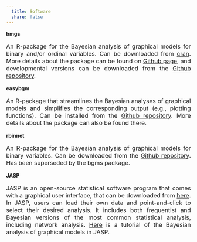 ```yaml
---
  title: Software
  share: false
---
```


**bmgs**</br>
<p style="font-size:medium;text-align:justify">An R-package for the Bayesian analysis of graphical models for binary and/or ordinal variables. Can be downloaded from <a href="https://cran.r-project.org/package=bgms">cran</a>. More details about the package can be found on <a href="https://maartenmarsman.github.io/bgms/">Github page</a>, and developmental versions can be downloaded from the <a href="https://github.com/MaartenMarsman/bgms">Github repository</a>. 
</br>

**easybgm**</br> 
<p style="font-size:medium;text-align:justify">An R-package that streamlines the Bayesian analyses of graphical models and simplifies the corresponding output (e.g., plotting functions). Can be installed from the <a href="https://github.com/KarolineHuth/easybgm">Github repository</a>. More details about the package can also be found there. 
</br>
  
**rbinnet**</br>
<p style="font-size:medium;text-align:justify"> An R-package for the Bayesian analysis of graphical models for binary variables. Can be downloaded from the <a href="https://github.com/MaartenMarsman/rbinnet">Github repository</a>. Has been superseded by the bgms package. 
</br>


**JASP**</br>
<p style="font-size:medium;text-align:justify">JASP is an open-source statistical software program that comes with a graphical user interface, that can be downloaded from <a href="https://jasp-stats.org/">here</a>. In JASP, users can load their own data and point-and-click to select their desired analysis. It includes both frequentist and Bayesian versions of the most common statistical analysis, including network analysis. <a href="https://psyarxiv.com/ub5tc">Here</a> is a tutorial of the Bayesian analysis of graphical models in JASP.
</br>
